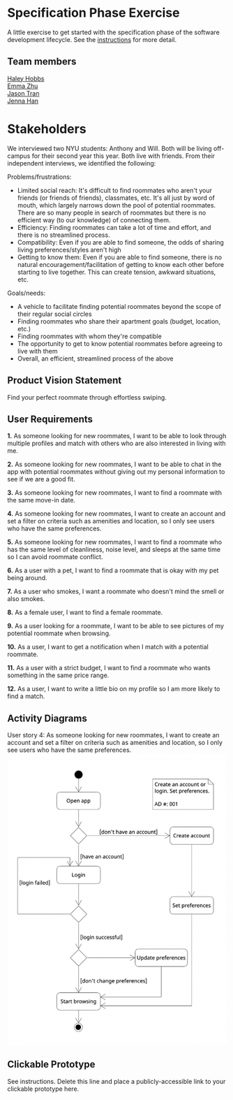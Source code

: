 # Specification Phase Exercise

A little exercise to get started with the specification phase of the software development lifecycle. See the [instructions](instructions.md) for more detail.

## Team members

[Haley Hobbs](https://github.com/haleyhobbs) \
[Emma Zhu](https://github.com/ez106) \
[Jason Tran](https://github.com/huyy422) \
[Jenna Han](https://github.com/jnahan)

# Stakeholders

We interviewed two NYU students: Anthony and Will. Both will be living off-campus for their second year this year. Both live with friends. From their independent interviews, we identified the following:

Problems/frustrations:
- Limited social reach: It's difficult to find roommates who aren't your friends (or friends of friends), classmates, etc. It's all just by word of mouth, which largely narrows down the pool of potential roommates. There are so many people in search of roommates but there is no efficient way (to our knowledge) of connecting them.
- Efficiency: Finding roommates can take a lot of time and effort, and there is no streamlined process.
- Compatibility: Even if you are able to find someone, the odds of sharing living preferences/styles aren't high
- Getting to know them: Even if you are able to find someone, there is no natural encouragement/facilitation of getting to know each other before starting to live together. This can create tension, awkward situations, etc.

Goals/needs:
- A vehicle to facilitate finding potential roommates beyond the scope of their regular social circles
- Finding roommates who share their apartment goals (budget, location, etc.)
- Finding roommates with whom they're compatible
- The opportunity to get to know potential roommates before agreeing to live with them
- Overall, an efficient, streamlined process of the above


## Product Vision Statement

Find your perfect roommate through effortless swiping.

## User Requirements

**1.** As someone looking for new roommates, I want to be able to look through multiple profiles and match with others who are also interested in living with me.

**2.** As someone looking for new roommates, I want to be able to chat in the app with potential roommates without giving out my personal information to see if we are a good fit.

**3.** As someone looking for new roommates, I want to find a roommate with the same move-in date.

**4.** As someone looking for new roommates, I want to create an account and set a filter on criteria such as amenities and location, so I only see users who have the same preferences.

**5.** As someone looking for new roommates, I want to find a roommate who has the same level of cleanliness, noise level, and sleeps at the same time so I can avoid roommate conflict.

**6.** As a user with a pet, I want to find a roommate that is okay with my pet being around.

**7.** As a user who smokes, I want a roommate who doesn't mind the smell or also smokes.

**8.** As a female user, I want to find a female roommate.

**9.** As a user looking for a roommate, I want to be able to see pictures of my potential roommate when browsing.

**10.** As a user, I want to get a notification when I match with a potential roommate.

**11.** As a user with a strict budget, I want to find a roommate who wants something in the same price range.

**12.** As a user, I want to write a little bio on my profile so I am more likely to find a match.


## Activity Diagrams
User story 4: As someone looking for new roommates, I want to create an account and set a filter on criteria such as amenities and location, so I only see users who have the same preferences.
![User story 4](images/AD_001.png)

## Clickable Prototype

See instructions. Delete this line and place a publicly-accessible link to your clickable prototype here.
